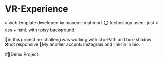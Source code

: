 # VR-Experience
a web template developed by masome mahmodi 
⭕ technology used : just > css + html.
with noisy background.

🎈in this project my challeng was working with clip-Path and box-shadow
❌not responsive
🌼My another accunts instagram and linkdin in bio.

#🔗Demo Project :


